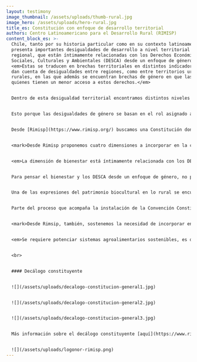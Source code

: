 ```yaml
---
layout: testimony
image_thumbnail: /assets/uploads/thumb-rural.jpg
image_hero: /assets/uploads/hero-rural.jpg
title_es: Constitución con enfoque de desarrollo territorial
authors: Centro Latinoamericano para el Desarrollo Rural (RIMISP)
content_block_es: >-
  Chile, tanto por su historia particular como en su contexto latinoamericano,
  presenta importantes desigualdades de desarrollo a nivel territorial y
  regional, que están íntimamente relacionadas con los Derechos Económicos,
  Sociales, Culturales y Ambientales (DESCA) desde un enfoque de género.
  <em>Estas se traducen en brechas territoriales en distintos indicadores que
  dan cuenta de desigualdades entre regiones, como entre territorios urbanos y
  rurales, en las que además se encuentran brechas de género en que las mujeres
  quienes tienen un menor acceso a estos derechos.</em>


  Dentro de esta desigualdad territorial encontramos distintos niveles de acceso a servicios, acceso a la naturaleza, estructura productiva, capacidad de emprendimiento e innovación, calidad del trabajo, entre otras. Estas son entendidas como brechas existentes entre territorios en diversas dimensiones, tanto por niveles de ingreso y pobreza, como también condiciones laborales, existencia de bienes y servicios, calidad del medioambiente y calidad de vida en general. Y lo mismo sucede entre hombres y mujeres, pues encontramos brechas de género en estos indicadores. <em>Y así como estas brechas territoriales no se corrigen con el tiempo, y más bien se refuerzan dados los incentivos y efectos de economía política que favorecen a las grandes ciudades y territorios urbanos por sobre los territorios rurales; en el caso de las brechas de género, la superación de estas no depende de las mujeres y sus capacidades individuales, sino también de las características de los territorios donde ellas habitan.</em>


  Esto porque las desigualdades de género se basan en el rol asignado a las mujeres y hombres en las esferas políticas, económicas y sociales, lo que se traduce a las estructuras productivas, las instituciones, la cultura y las organizaciones de los territorios. 


  Desde [Rimisp](https://www.rimisp.org/) buscamos una Constitución donde el Estado reconozca los territorios y, por lo tanto, considere sus particularidades y necesidades específicas en la garantía de derechos, inversión pública, entendimiento normativo y cuerpo legal que habilite un desarrollo inclusivo. <em>Para que el desarrollo territorial sea inclusivo, necesariamente requiere que este sea desde un enfoque de género que considere las necesidades, intereses y expectativas de las mujeres de manera explícita. No es posible pensar un desarrollo con cohesión territorial si las mujeres cargan con el peso de dicho desarrollo, haciéndose cargo de la mayoría del trabajo de reproducción que otorgan las condiciones para el desarrollo de otros y quedando excluidas de los accesos y oportunidades que este acarrea.</em> Es por esto que, cuando decimos que se necesita que la constitución entregue un mandato constitucional a las instituciones para orientar sus objetivos y planificar políticas de manera integrada e intersectorial (con articulación de los distintos sectores) decimos también que esta integralidad necesita incorporar el enfoque de género de manera transversal a todos los sectores del Estado. 


  <mark>Desde Rimisp proponemos cuatro dimensiones a incorporar en la constitución desde un enfoque de desarrollo territorial rural, las que tienen un importante correlato con derechos sociales con enfoque de género: garantizar derechos sociales con una concepción de bienestar más amplia y diversa, junto con resguardar el patrimonio biocultural, sumado a la distribución del poder y la capacidad de agencia de la ciudadanía.</mark>


  <em>La dimensión de bienestar está íntimamente relacionada con los DESCA con enfoque de género, pues esta se aproxima a la idea de calidad de vida o buen vivir,</em> y se ha posicionado como una de las principales herramientas para canalizar la construcción de un nuevo pacto social que logre asegurar una vida digna a las y los habitantes del país. <em>Cuando los servicios públicos son deficientes en calidad y se privatizan los derechos sociales, son las mujeres las que se ven desproporcionadamente afectadas.</em> Garantizar los DESCA debe ser un compromiso constitucional pues apunta a que hombres y mujeres de dichos territorios logren un bienestar integral y desarrollo personal, donde sus necesidades e intereses sean atendidos. Y es necesario que estos tengan enfoque de género, pues, dadas las relaciones de género y las dinámicas territoriales, hombres y mujeres enfrentan barreras distintas y acceden a los servicios de manera diferenciada. 


  Para pensar el bienestar y los DESCA desde un enfoque de género, no podemos olvidar la agencia de la ciudadanía, traducida en su participación. Esta es una dimensión importante del enfoque territorial tanto en los procesos de diálogo multiactor para el desarrollo, como en las coaliciones territoriales. <em>Así, la participación es un elemento fundamental de las dinámicas territoriales y el desarrollo territorialmente cohesionado, que se vincula con la capacidad de agencia, pero también con las estructuras de oportunidades institucionales que lo permiten e incentivan.</em> En este punto es necesario considerar el enfoque de género ya que, en general, el rol de las mujeres se asocia a todas aquellas tareas reproductivas vinculadas al espacio doméstico y de cuidado, tales como la alimentación, la salud de las personas, la educación de niñas y niños, y el cuidado en general de personas dependientes y estas asociaciones se repiten a menudo en los ejercicios participativos. En contraposición, las mujeres han estado subrepresentadas en el espacio público, en el acceso a bienes y servicios sociales, en la toma de decisiones sobre desarrollo local, en las instancias de participación política, en las organizaciones y coaliciones locales. Esto ha provocado que la visión, los intereses, y las ideas de las mujeres queden ausentes, más aún en las zonas rurales, generando un desarrollo territorial desequilibrado y sesgado (Rimisp, 2017). Para que la participación ciudadana y el desarrollo territorial sea inclusivo, es necesario generar un sistema de participación que permita contar con los habilitadores para lograr los estándares señalados donde la transparencia, la información, la inclusión de los tradicionalmente excluidos, el proceso de comunicación y de educación es clave.


  Una de las expresiones del patrimonio biocultural en lo rural se encuentra en el conjunto de usos, representaciones, expresiones, conocimientos y técnicas que las comunidades reconocen como parte esencial de su vida en relación con la del medio que los rodea. <em>Cada territorio establece sistemas de género, que entre las relaciones que norma y estructuran, se encuentran las formas de relacionarse con la naturaleza, aspecto que debe ser considerado en el resguardo del patrimonio biocultural.</em> Estos procesos colectivos, que son centrales para el bienestar humano, los encontramos en múltiples territorios en formas ligadas a lo culinario y el patrimonio agroalimentario, en lo que las mujeres son quienes resguardan este conocimiento al tiempo que encuentran oportunidades para su desarrollo. Así, este patrimonio necesita de protección y reconocimiento y, por tanto, estar presentes en la discusión constitucional, reconociendo que el género juega un rol importante en ello.


  Parte del proceso que acompaña la instalación de la Convención Constituyente está orientado justamente a eso, a definir qué elementos deben estar a la base de un nuevo contrato social respecto a la vida que imaginamos, lo que involucra pensar los derechos sociales, las relaciones sociales, el patrimonio biocultural y la manera en que se interactúa y concibe a la naturaleza, en el cruce de una escala nacional y territorial.


  <mark>Desde Rimsip, también, sostenemos la necesidad de incorporar en la Constitución el derecho a la alimentación como derecho fundamental. Puesto que es el punto de partida de la vida humana y de su vínculo con la naturaleza, y es la base para el cumplimiento del resto de derechos.</mark> En este punto no puede pasarse por alto el rol de las mujeres como sostenedoras de la vida humana por medio del trabajo reproductivo que recae sobre ellas y su rol fundamental en la alimentación de sus familias, desde la producción de alimentos y su preparación. El sistema alimentario y la actividad económica en toda su cadena han de orientarse principalmente a la satisfacción de una alimentación suficiente, nutritiva, accesible, sostenible y de acuerdo con las preferencias de las personas. <em> La calidad de la alimentación también se ve determinada por el género, donde los hogares con jefatura femenina son más vulnerable a la inseguridad  alimentaria y son las mujeres y niñas quienes primero se privan en cantidad y calidad de alimentos.</em>


  <em>Se requiere potenciar sistemas agroalimentarios sostenibles, es decir, competitivos, inclusivos y resilientes, y la agricultura familiar puede contribuir a potenciarlos,</em> además de ser capaz de reforzar el desarrollo equilibrado de los territorios rurales, reconociendo y potenciando el papel protagónico de las mujeres en estas cadenas –como productoras y comercializadoras– y el rol que juegan en la preservación de especies, de la cultura y las identidades locales, mostrando en muchas ocasiones un alto grado de adaptación y mitigación del cambio climático.


  <br>


  #### Decálogo constituyente


  ![](/assets/uploads/decalogo-constitucion-general1.jpg)


  ![](/assets/uploads/decalogo-constitucion-general2.jpg)


  ![](/assets/uploads/decalogo-constitucion-general3.jpg)


  Más información sobre el decálogo constituyente [aquí](https://www.rimisp.org/slider/decalogo-constituyente/).


  ![](/assets/uploads/logonor-rimisp.png)
---
```


